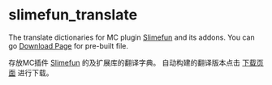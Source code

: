 # slimefun_translate

The translate dictionaries for MC plugin [Slimefun](http://dev.bukkit.org/bukkit-plugins/slimefun/) and its addons.
You can go [Download Page](http://puteulanus-slimefun-translate.daoapp.io/) for pre-built file.

存放MC插件 [Slimefun](http://dev.bukkit.org/bukkit-plugins/slimefun/) 的及扩展库的翻译字典。
自动构建的翻译版本点击 [下载页面](http://puteulanus-slimefun-translate.daoapp.io/) 进行下载。